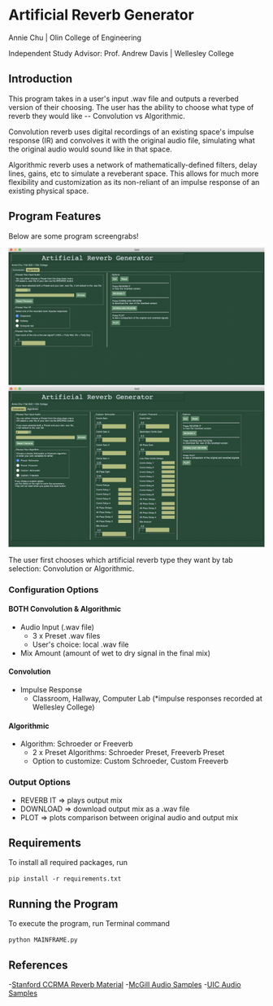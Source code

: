 # Artificial Reverb Generator
Annie Chu | Olin College of Engineering

Independent Study Advisor: Prof. Andrew Davis | Wellesley College

## Introduction
This program takes in a user's input .wav file and outputs a reverbed version of their choosing. The user has the ability to choose what type of reverb they would like -- Convolution vs Algorithmic. 

Convolution reverb uses digital recordings of an existing space's impulse response (IR) and convolves it with the original audio file, simulating what the original audio would sound like in that space. 

Algorithmic reverb uses a network of mathematically-defined filters, delay lines, gains, etc to simulate a reveberant space. This allows for much more flexibility and customization as its non-reliant of an impulse response of an existing physical space. 

## Program Features
Below are some program screengrabs!

<img src="https://github.com/anniejchu/artificialreverb/blob/main/images/tab_conv.png" alt="conv" width="600"/>
<img src="https://github.com/anniejchu/artificialreverb/blob/main/images/tab_algo.png" alt="algo" width="600"/>

The user first chooses which artificial reverb type they want by tab selection: Convolution or Algorithmic.

### Configuration Options

#### BOTH Convolution & Algorithmic
- Audio Input (.wav file)
    - 3 x Preset .wav files
    - User's choice: local .wav file
- Mix Amount (amount of wet to dry signal in the final mix)

#### Convolution
- Impulse Response
    - Classroom, Hallway, Computer Lab (*impulse responses recorded at Wellesley College)

#### Algorithmic
- Algorithm: Schroeder or Freeverb
    - 2 x Preset Algorithms: Schroeder Preset, Freeverb Preset
    - Option to customize: Custom Schroeder, Custom Freeverb

### Output Options
- REVERB IT => plays output mix 
- DOWNLOAD => download output mix as a .wav file
- PLOT => plots comparison between original audio and output mix

## Requirements
To install all required packages, run

<code>pip install -r requirements.txt</code>

## Running the Program
To execute the program, run Terminal command


<code>python MAINFRAME.py</code>


## References
-[Stanford CCRMA Reverb Material](https://ccrma.stanford.edu/~jos/Reverb/)
-[McGill Audio Samples](http://www-mmsp.ece.mcgill.ca/Documents/AudioFormats/WAVE/Samples.html)
-[UIC Audio Samples](https://www2.cs.uic.edu/~i101/SoundFiles/)
